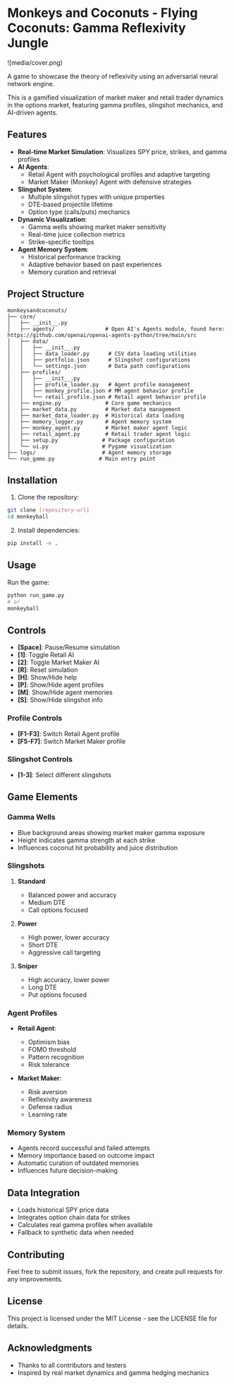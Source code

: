 # Monkeys and Coconuts - Flying Coconuts: Gamma Reflexivity Jungle

![media/cover.png)

A game to showcase the theory of reflexivity using an adversarial neural network engine.

This is a gamified visualization of market maker and retail trader dynamics in the options market, featuring gamma profiles, slingshot mechanics, and AI-driven agents.

## Features

- **Real-time Market Simulation**: Visualizes SPY price, strikes, and gamma profiles
- **AI Agents**: 
  - Retail Agent with psychological profiles and adaptive targeting
  - Market Maker (Monkey) Agent with defensive strategies
- **Slingshot System**: 
  - Multiple slingshot types with unique properties
  - DTE-based projectile lifetime
  - Option type (calls/puts) mechanics
- **Dynamic Visualization**:
  - Gamma wells showing market maker sensitivity
  - Real-time juice collection metrics
  - Strike-specific tooltips
- **Agent Memory System**:
  - Historical performance tracking
  - Adaptive behavior based on past experiences
  - Memory curation and retrieval

## Project Structure

```
monkeysandcoconuts/
├── core/
│   ├── __init__.py
│   ├── agents/                # Open AI's Agents module, found here: https://github.com/openai/openai-agents-python/tree/main/src
│   ├── data/
│   │   ├── __init__.py
│   │   ├── data_loader.py      # CSV data loading utilities
│   │   ├── portfolio.json      # Slingshot configurations
│   │   └── settings.json       # Data path configurations
│   ├── profiles/
│   │   ├── __init__.py
│   │   ├── profile_loader.py   # Agent profile management
│   │   ├── monkey_profile.json # MM agent behavior profile
│   │   └── retail_profile.json # Retail agent behavior profile
│   ├── engine.py              # Core game mechanics
│   ├── market_data.py         # Market data management
│   ├── market_data_loader.py  # Historical data loading
│   ├── memory_logger.py       # Agent memory system
│   ├── monkey_agent.py        # Market maker agent logic
│   ├── retail_agent.py        # Retail trader agent logic
│   ├── setup.py              # Package configuration
│   └── ui.py                 # Pygame visualization
├── logs/                     # Agent memory storage
└── run_game.py              # Main entry point
```

## Installation

1. Clone the repository:
```bash
git clone [repository-url]
cd monkeyball
```

2. Install dependencies:
```bash
pip install -e .
```

## Usage

Run the game:
```bash
python run_game.py
# or
monkeyball
```

## Controls

- **[Space]**: Pause/Resume simulation
- **[1]**: Toggle Retail AI
- **[2]**: Toggle Market Maker AI
- **[R]**: Reset simulation
- **[H]**: Show/Hide help
- **[P]**: Show/Hide agent profiles
- **[M]**: Show/Hide agent memories
- **[S]**: Show/Hide slingshot info

### Profile Controls
- **[F1-F3]**: Switch Retail Agent profile
- **[F5-F7]**: Switch Market Maker profile

### Slingshot Controls
- **[1-3]**: Select different slingshots

## Game Elements

### Gamma Wells
- Blue background areas showing market maker gamma exposure
- Height indicates gamma strength at each strike
- Influences coconut hit probability and juice distribution

### Slingshots
1. **Standard**
   - Balanced power and accuracy
   - Medium DTE
   - Call options focused

2. **Power**
   - High power, lower accuracy
   - Short DTE
   - Aggressive call targeting

3. **Sniper**
   - High accuracy, lower power
   - Long DTE
   - Put options focused

### Agent Profiles
- **Retail Agent**:
  - Optimism bias
  - FOMO threshold
  - Pattern recognition
  - Risk tolerance

- **Market Maker**:
  - Risk aversion
  - Reflexivity awareness
  - Defense radius
  - Learning rate

### Memory System
- Agents record successful and failed attempts
- Memory importance based on outcome impact
- Automatic curation of outdated memories
- Influences future decision-making

## Data Integration
- Loads historical SPY price data
- Integrates option chain data for strikes
- Calculates real gamma profiles when available
- Fallback to synthetic data when needed

## Contributing
Feel free to submit issues, fork the repository, and create pull requests for any improvements.

## License
This project is licensed under the MIT License - see the LICENSE file for details.

## Acknowledgments
- Thanks to all contributors and testers
- Inspired by real market dynamics and gamma hedging mechanics 
